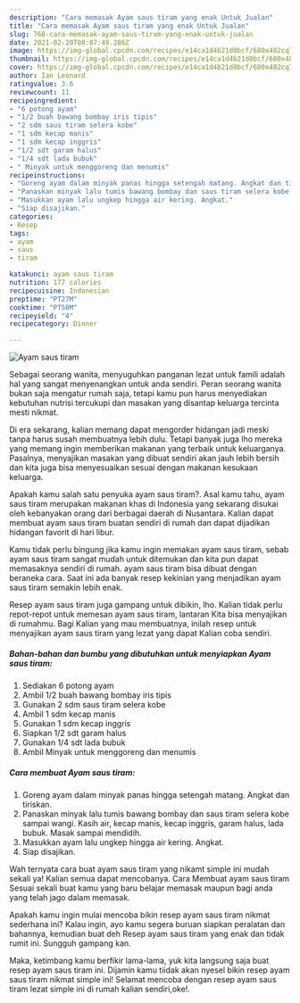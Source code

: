 ```yaml
---
description: "Cara memasak Ayam saus tiram yang enak Untuk Jualan"
title: "Cara memasak Ayam saus tiram yang enak Untuk Jualan"
slug: 768-cara-memasak-ayam-saus-tiram-yang-enak-untuk-jualan
date: 2021-02-20T08:07:49.286Z
image: https://img-global.cpcdn.com/recipes/e14ca1d4b21d0bcf/680x482cq70/ayam-saus-tiram-foto-resep-utama.jpg
thumbnail: https://img-global.cpcdn.com/recipes/e14ca1d4b21d0bcf/680x482cq70/ayam-saus-tiram-foto-resep-utama.jpg
cover: https://img-global.cpcdn.com/recipes/e14ca1d4b21d0bcf/680x482cq70/ayam-saus-tiram-foto-resep-utama.jpg
author: Ian Leonard
ratingvalue: 3.6
reviewcount: 11
recipeingredient:
- "6 potong ayam"
- "1/2 buah bawang bombay iris tipis"
- "2 sdm saus tiram selera kobe"
- "1 sdm kecap manis"
- "1 sdm kecap inggris"
- "1/2 sdt garam halus"
- "1/4 sdt lada bubuk"
- " Minyak untuk menggoreng dan menumis"
recipeinstructions:
- "Goreng ayam dalam minyak panas hingga setengah matang. Angkat dan tiriskan."
- "Panaskan minyak lalu tumis bawang bombay dan saus tiram selera kobe sampai wangi. Kasih air, kecap manis, kecap inggris, garam halus, lada bubuk. Masak sampai mendidih."
- "Masukkan ayam lalu ungkep hingga air kering. Angkat."
- "Siap disajikan."
categories:
- Resep
tags:
- ayam
- saus
- tiram

katakunci: ayam saus tiram 
nutrition: 177 calories
recipecuisine: Indonesian
preptime: "PT27M"
cooktime: "PT50M"
recipeyield: "4"
recipecategory: Dinner

---
```



![Ayam saus tiram](https://img-global.cpcdn.com/recipes/e14ca1d4b21d0bcf/680x482cq70/ayam-saus-tiram-foto-resep-utama.jpg)

Sebagai seorang wanita, menyuguhkan panganan lezat untuk famili adalah hal yang sangat menyenangkan untuk anda sendiri. Peran seorang  wanita bukan saja mengatur rumah saja, tetapi kamu pun harus menyediakan kebutuhan nutrisi tercukupi dan masakan yang disantap keluarga tercinta mesti nikmat.

Di era  sekarang, kalian memang dapat mengorder hidangan jadi meski tanpa harus susah membuatnya lebih dulu. Tetapi banyak juga lho mereka yang memang ingin memberikan makanan yang terbaik untuk keluarganya. Pasalnya, menyajikan masakan yang dibuat sendiri akan jauh lebih bersih dan kita juga bisa menyesuaikan sesuai dengan makanan kesukaan keluarga. 



Apakah kamu salah satu penyuka ayam saus tiram?. Asal kamu tahu, ayam saus tiram merupakan makanan khas di Indonesia yang sekarang disukai oleh kebanyakan orang dari berbagai daerah di Nusantara. Kalian dapat membuat ayam saus tiram buatan sendiri di rumah dan dapat dijadikan hidangan favorit di hari libur.

Kamu tidak perlu bingung jika kamu ingin memakan ayam saus tiram, sebab ayam saus tiram sangat mudah untuk ditemukan dan kita pun dapat memasaknya sendiri di rumah. ayam saus tiram bisa dibuat dengan beraneka cara. Saat ini ada banyak resep kekinian yang menjadikan ayam saus tiram semakin lebih enak.

Resep ayam saus tiram juga gampang untuk dibikin, lho. Kalian tidak perlu repot-repot untuk memesan ayam saus tiram, lantaran Kita bisa menyajikan di rumahmu. Bagi Kalian yang mau membuatnya, inilah resep untuk menyajikan ayam saus tiram yang lezat yang dapat Kalian coba sendiri.

<!--inarticleads1-->

##### Bahan-bahan dan bumbu yang dibutuhkan untuk menyiapkan Ayam saus tiram:

1. Sediakan 6 potong ayam
1. Ambil 1/2 buah bawang bombay iris tipis
1. Gunakan 2 sdm saus tiram selera kobe
1. Ambil 1 sdm kecap manis
1. Gunakan 1 sdm kecap inggris
1. Siapkan 1/2 sdt garam halus
1. Gunakan 1/4 sdt lada bubuk
1. Ambil  Minyak untuk menggoreng dan menumis




<!--inarticleads2-->

##### Cara membuat Ayam saus tiram:

1. Goreng ayam dalam minyak panas hingga setengah matang. Angkat dan tiriskan.
1. Panaskan minyak lalu tumis bawang bombay dan saus tiram selera kobe sampai wangi. Kasih air, kecap manis, kecap inggris, garam halus, lada bubuk. Masak sampai mendidih.
1. Masukkan ayam lalu ungkep hingga air kering. Angkat.
1. Siap disajikan.




Wah ternyata cara buat ayam saus tiram yang nikamt simple ini mudah sekali ya! Kalian semua dapat mencobanya. Cara Membuat ayam saus tiram Sesuai sekali buat kamu yang baru belajar memasak maupun bagi anda yang telah jago dalam memasak.

Apakah kamu ingin mulai mencoba bikin resep ayam saus tiram nikmat sederhana ini? Kalau ingin, ayo kamu segera buruan siapkan peralatan dan bahannya, kemudian buat deh Resep ayam saus tiram yang enak dan tidak rumit ini. Sungguh gampang kan. 

Maka, ketimbang kamu berfikir lama-lama, yuk kita langsung saja buat resep ayam saus tiram ini. Dijamin kamu tiidak akan nyesel bikin resep ayam saus tiram nikmat simple ini! Selamat mencoba dengan resep ayam saus tiram lezat simple ini di rumah kalian sendiri,oke!.

